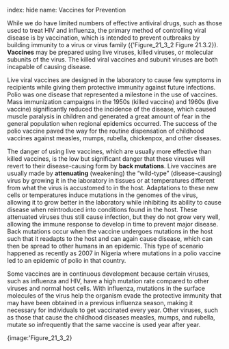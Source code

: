 index: hide
name: Vaccines for Prevention

While we do have limited numbers of effective antiviral drugs, such as those used to treat HIV and influenza, the primary method of controlling viral disease is by vaccination, which is intended to prevent outbreaks by building immunity to a virus or virus family ({'Figure_21_3_2 Figure 21.3.2}).  **Vaccines** may be prepared using live viruses, killed viruses, or molecular subunits of the virus. The killed viral vaccines and subunit viruses are both incapable of causing disease.

Live viral vaccines are designed in the laboratory to cause few symptoms in recipients while giving them protective immunity against future infections. Polio was one disease that represented a milestone in the use of vaccines. Mass immunization campaigns in the 1950s (killed vaccine) and 1960s (live vaccine) significantly reduced the incidence of the disease, which caused muscle paralysis in children and generated a great amount of fear in the general population when regional epidemics occurred. The success of the polio vaccine paved the way for the routine dispensation of childhood vaccines against measles, mumps, rubella, chickenpox, and other diseases.

The danger of using live vaccines, which are usually more effective than killed vaccines, is the low but significant danger that these viruses will revert to their disease-causing form by  **back mutations**. Live vaccines are usually made by  **attenuating** (weakening) the “wild-type” (disease-causing) virus by growing it in the laboratory in tissues or at temperatures different from what the virus is accustomed to in the host. Adaptations to these new cells or temperatures induce mutations in the genomes of the virus, allowing it to grow better in the laboratory while inhibiting its ability to cause disease when reintroduced into conditions found in the host. These attenuated viruses thus still cause infection, but they do not grow very well, allowing the immune response to develop in time to prevent major disease. Back mutations occur when the vaccine undergoes mutations in the host such that it readapts to the host and can again cause disease, which can then be spread to other humans in an epidemic. This type of scenario happened as recently as 2007 in Nigeria where mutations in a polio vaccine led to an epidemic of polio in that country.

Some vaccines are in continuous development because certain viruses, such as influenza and HIV, have a high mutation rate compared to other viruses and normal host cells. With influenza, mutations in the surface molecules of the virus help the organism evade the protective immunity that may have been obtained in a previous influenza season, making it necessary for individuals to get vaccinated every year. Other viruses, such as those that cause the childhood diseases measles, mumps, and rubella, mutate so infrequently that the same vaccine is used year after year.


{image:'Figure_21_3_2}
        
